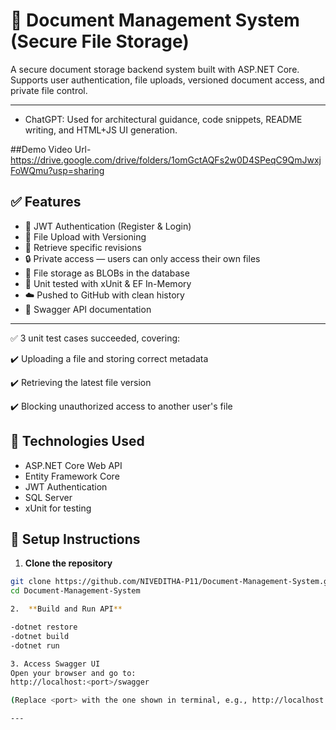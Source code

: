 # 📁 Document Management System (Secure File Storage)

A secure document storage backend system built with ASP.NET Core.  
Supports user authentication, file uploads, versioned document access, and private file control.

---

- ChatGPT: Used for architectural guidance, code snippets, README writing, and HTML+JS UI generation.

##Demo Video Url- https://drive.google.com/drive/folders/1omGctAQFs2w0D4SPeqC9QmJwxjFoWQmu?usp=sharing
## ✅ Features

- 🔐 JWT Authentication (Register & Login)
- 📂 File Upload with Versioning
- 🔁 Retrieve specific revisions
- 🔒 Private access — users can only access their own files
- 💾 File storage as BLOBs in the database
- 🧪  Unit tested with xUnit & EF In-Memory
- ☁️ Pushed to GitHub with clean history
- 📃 Swagger API documentation

---
✅ 3 unit test cases succeeded, covering:

✔️ Uploading a file and storing correct metadata

✔️ Retrieving the latest file version

✔️ Blocking unauthorized access to another user's file


## 🚀 Technologies Used

- ASP.NET Core Web API
- Entity Framework Core
- JWT Authentication
- SQL Server
- xUnit for testing


## 🔧 Setup Instructions

1. **Clone the repository**

```bash
git clone https://github.com/NIVEDITHA-P11/Document-Management-System.git
cd Document-Management-System

2.  **Build and Run API**

-dotnet restore
-dotnet build
-dotnet run

3. Access Swagger UI
Open your browser and go to:
http://localhost:<port>/swagger

(Replace <port> with the one shown in terminal, e.g., http://localhost:5000/swagger)

---
